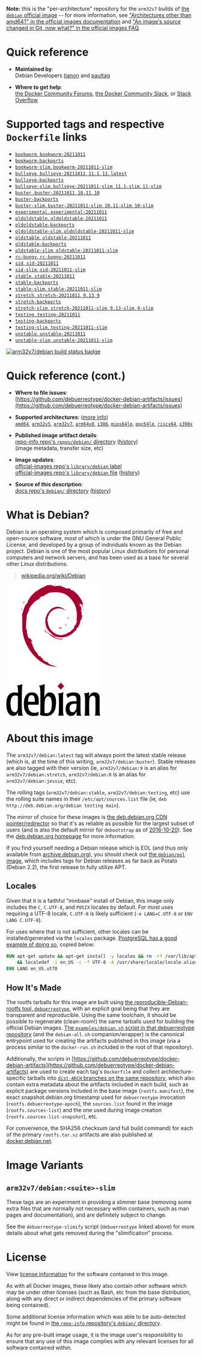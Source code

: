 <!--

********************************************************************************

WARNING:

    DO NOT EDIT "debian/README.md"

    IT IS AUTO-GENERATED

    (from the other files in "debian/" combined with a set of templates)

********************************************************************************

-->

**Note:** this is the "per-architecture" repository for the `arm32v7` builds of [the `debian` official image](https://hub.docker.com/_/debian) -- for more information, see ["Architectures other than amd64?" in the official images documentation](https://github.com/docker-library/official-images#architectures-other-than-amd64) and ["An image's source changed in Git, now what?" in the official images FAQ](https://github.com/docker-library/faq#an-images-source-changed-in-git-now-what).

# Quick reference

-	**Maintained by**:  
	Debian Developers [tianon](https://qa.debian.org/developer.php?login=tianon) and [paultag](https://qa.debian.org/developer.php?login=paultag)

-	**Where to get help**:  
	[the Docker Community Forums](https://forums.docker.com/), [the Docker Community Slack](https://dockr.ly/slack), or [Stack Overflow](https://stackoverflow.com/search?tab=newest&q=docker)

# Supported tags and respective `Dockerfile` links

-	[`bookworm`, `bookworm-20211011`](https://github.com/debuerreotype/docker-debian-artifacts/blob/6e795fd1ba14c4eed7975c97702f673733854fdc/bookworm/Dockerfile)
-	[`bookworm-backports`](https://github.com/debuerreotype/docker-debian-artifacts/blob/6e795fd1ba14c4eed7975c97702f673733854fdc/bookworm/backports/Dockerfile)
-	[`bookworm-slim`, `bookworm-20211011-slim`](https://github.com/debuerreotype/docker-debian-artifacts/blob/6e795fd1ba14c4eed7975c97702f673733854fdc/bookworm/slim/Dockerfile)
-	[`bullseye`, `bullseye-20211011`, `11.1`, `11`, `latest`](https://github.com/debuerreotype/docker-debian-artifacts/blob/6e795fd1ba14c4eed7975c97702f673733854fdc/bullseye/Dockerfile)
-	[`bullseye-backports`](https://github.com/debuerreotype/docker-debian-artifacts/blob/6e795fd1ba14c4eed7975c97702f673733854fdc/bullseye/backports/Dockerfile)
-	[`bullseye-slim`, `bullseye-20211011-slim`, `11.1-slim`, `11-slim`](https://github.com/debuerreotype/docker-debian-artifacts/blob/6e795fd1ba14c4eed7975c97702f673733854fdc/bullseye/slim/Dockerfile)
-	[`buster`, `buster-20211011`, `10.11`, `10`](https://github.com/debuerreotype/docker-debian-artifacts/blob/6e795fd1ba14c4eed7975c97702f673733854fdc/buster/Dockerfile)
-	[`buster-backports`](https://github.com/debuerreotype/docker-debian-artifacts/blob/6e795fd1ba14c4eed7975c97702f673733854fdc/buster/backports/Dockerfile)
-	[`buster-slim`, `buster-20211011-slim`, `10.11-slim`, `10-slim`](https://github.com/debuerreotype/docker-debian-artifacts/blob/6e795fd1ba14c4eed7975c97702f673733854fdc/buster/slim/Dockerfile)
-	[`experimental`, `experimental-20211011`](https://github.com/debuerreotype/docker-debian-artifacts/blob/6e795fd1ba14c4eed7975c97702f673733854fdc/experimental/Dockerfile)
-	[`oldoldstable`, `oldoldstable-20211011`](https://github.com/debuerreotype/docker-debian-artifacts/blob/6e795fd1ba14c4eed7975c97702f673733854fdc/oldoldstable/Dockerfile)
-	[`oldoldstable-backports`](https://github.com/debuerreotype/docker-debian-artifacts/blob/6e795fd1ba14c4eed7975c97702f673733854fdc/oldoldstable/backports/Dockerfile)
-	[`oldoldstable-slim`, `oldoldstable-20211011-slim`](https://github.com/debuerreotype/docker-debian-artifacts/blob/6e795fd1ba14c4eed7975c97702f673733854fdc/oldoldstable/slim/Dockerfile)
-	[`oldstable`, `oldstable-20211011`](https://github.com/debuerreotype/docker-debian-artifacts/blob/6e795fd1ba14c4eed7975c97702f673733854fdc/oldstable/Dockerfile)
-	[`oldstable-backports`](https://github.com/debuerreotype/docker-debian-artifacts/blob/6e795fd1ba14c4eed7975c97702f673733854fdc/oldstable/backports/Dockerfile)
-	[`oldstable-slim`, `oldstable-20211011-slim`](https://github.com/debuerreotype/docker-debian-artifacts/blob/6e795fd1ba14c4eed7975c97702f673733854fdc/oldstable/slim/Dockerfile)
-	[`rc-buggy`, `rc-buggy-20211011`](https://github.com/debuerreotype/docker-debian-artifacts/blob/6e795fd1ba14c4eed7975c97702f673733854fdc/rc-buggy/Dockerfile)
-	[`sid`, `sid-20211011`](https://github.com/debuerreotype/docker-debian-artifacts/blob/6e795fd1ba14c4eed7975c97702f673733854fdc/sid/Dockerfile)
-	[`sid-slim`, `sid-20211011-slim`](https://github.com/debuerreotype/docker-debian-artifacts/blob/6e795fd1ba14c4eed7975c97702f673733854fdc/sid/slim/Dockerfile)
-	[`stable`, `stable-20211011`](https://github.com/debuerreotype/docker-debian-artifacts/blob/6e795fd1ba14c4eed7975c97702f673733854fdc/stable/Dockerfile)
-	[`stable-backports`](https://github.com/debuerreotype/docker-debian-artifacts/blob/6e795fd1ba14c4eed7975c97702f673733854fdc/stable/backports/Dockerfile)
-	[`stable-slim`, `stable-20211011-slim`](https://github.com/debuerreotype/docker-debian-artifacts/blob/6e795fd1ba14c4eed7975c97702f673733854fdc/stable/slim/Dockerfile)
-	[`stretch`, `stretch-20211011`, `9.13`, `9`](https://github.com/debuerreotype/docker-debian-artifacts/blob/6e795fd1ba14c4eed7975c97702f673733854fdc/stretch/Dockerfile)
-	[`stretch-backports`](https://github.com/debuerreotype/docker-debian-artifacts/blob/6e795fd1ba14c4eed7975c97702f673733854fdc/stretch/backports/Dockerfile)
-	[`stretch-slim`, `stretch-20211011-slim`, `9.13-slim`, `9-slim`](https://github.com/debuerreotype/docker-debian-artifacts/blob/6e795fd1ba14c4eed7975c97702f673733854fdc/stretch/slim/Dockerfile)
-	[`testing`, `testing-20211011`](https://github.com/debuerreotype/docker-debian-artifacts/blob/6e795fd1ba14c4eed7975c97702f673733854fdc/testing/Dockerfile)
-	[`testing-backports`](https://github.com/debuerreotype/docker-debian-artifacts/blob/6e795fd1ba14c4eed7975c97702f673733854fdc/testing/backports/Dockerfile)
-	[`testing-slim`, `testing-20211011-slim`](https://github.com/debuerreotype/docker-debian-artifacts/blob/6e795fd1ba14c4eed7975c97702f673733854fdc/testing/slim/Dockerfile)
-	[`unstable`, `unstable-20211011`](https://github.com/debuerreotype/docker-debian-artifacts/blob/6e795fd1ba14c4eed7975c97702f673733854fdc/unstable/Dockerfile)
-	[`unstable-slim`, `unstable-20211011-slim`](https://github.com/debuerreotype/docker-debian-artifacts/blob/6e795fd1ba14c4eed7975c97702f673733854fdc/unstable/slim/Dockerfile)

[![arm32v7/debian build status badge](https://img.shields.io/jenkins/s/https/doi-janky.infosiftr.net/job/multiarch/job/arm32v7/job/debian.svg?label=arm32v7/debian%20%20build%20job)](https://doi-janky.infosiftr.net/job/multiarch/job/arm32v7/job/debian/)

# Quick reference (cont.)

-	**Where to file issues**:  
	[https://github.com/debuerreotype/docker-debian-artifacts/issues](https://github.com/debuerreotype/docker-debian-artifacts/issues)

-	**Supported architectures**: ([more info](https://github.com/docker-library/official-images#architectures-other-than-amd64))  
	[`amd64`](https://hub.docker.com/r/amd64/debian/), [`arm32v5`](https://hub.docker.com/r/arm32v5/debian/), [`arm32v7`](https://hub.docker.com/r/arm32v7/debian/), [`arm64v8`](https://hub.docker.com/r/arm64v8/debian/), [`i386`](https://hub.docker.com/r/i386/debian/), [`mips64le`](https://hub.docker.com/r/mips64le/debian/), [`ppc64le`](https://hub.docker.com/r/ppc64le/debian/), [`riscv64`](https://hub.docker.com/r/riscv64/debian/), [`s390x`](https://hub.docker.com/r/s390x/debian/)

-	**Published image artifact details**:  
	[repo-info repo's `repos/debian/` directory](https://github.com/docker-library/repo-info/blob/master/repos/debian) ([history](https://github.com/docker-library/repo-info/commits/master/repos/debian))  
	(image metadata, transfer size, etc)

-	**Image updates**:  
	[official-images repo's `library/debian` label](https://github.com/docker-library/official-images/issues?q=label%3Alibrary%2Fdebian)  
	[official-images repo's `library/debian` file](https://github.com/docker-library/official-images/blob/master/library/debian) ([history](https://github.com/docker-library/official-images/commits/master/library/debian))

-	**Source of this description**:  
	[docs repo's `debian/` directory](https://github.com/docker-library/docs/tree/master/debian) ([history](https://github.com/docker-library/docs/commits/master/debian))

# What is Debian?

Debian is an operating system which is composed primarily of free and open-source software, most of which is under the GNU General Public License, and developed by a group of individuals known as the Debian project. Debian is one of the most popular Linux distributions for personal computers and network servers, and has been used as a base for several other Linux distributions.

> [wikipedia.org/wiki/Debian](https://en.wikipedia.org/wiki/Debian)

![logo](https://raw.githubusercontent.com/docker-library/docs/b449be7df57e9ed9086bb5821bfb5d6cdc5d67a4/debian/logo.png)

# About this image

The `arm32v7/debian:latest` tag will always point the latest stable release (which is, at the time of this writing, `arm32v7/debian:buster`). Stable releases are also tagged with their version (ie, `arm32v7/debian:9` is an alias for `arm32v7/debian:stretch`, `arm32v7/debian:8` is an alias for `arm32v7/debian:jessie`, etc).

The rolling tags (`arm32v7/debian:stable`, `arm32v7/debian:testing`, etc) use the rolling suite names in their `/etc/apt/sources.list` file (ie, `deb http://deb.debian.org/debian testing main`).

The mirror of choice for these images is [the deb.debian.org CDN pointer/redirector](https://deb.debian.org) so that it's as reliable as possible for the largest subset of users (and is also the default mirror for `debootstrap` as of [2016-10-20](https://anonscm.debian.org/cgit/d-i/debootstrap.git/commit/?id=9e8bc60ad1ccf3a25ce7890526b70059f3e770de)). See the [deb.debian.org homepage](https://deb.debian.org) for more information.

If you find yourself needing a Debian release which is EOL (and thus only available from [archive.debian.org](http://archive.debian.org)), you should check out [the `debian/eol` image](https://hub.docker.com/r/debian/eol/), which includes tags for Debian releases as far back as Potato (Debian 2.2), the first release to fully utilize APT.

## Locales

Given that it is a faithful "minbase" install of Debian, this image only includes the `C`, `C.UTF-8`, and `POSIX` locales by default. For most uses requiring a UTF-8 locale, `C.UTF-8` is likely sufficient (`-e LANG=C.UTF-8` or `ENV LANG C.UTF-8`).

For uses where that is not sufficient, other locales can be installed/generated via the `locales` package. [PostgreSQL has a good example of doing so](https://github.com/docker-library/postgres/blob/69bc540ecfffecce72d49fa7e4a46680350037f9/9.6/Dockerfile#L21-L24), copied below:

```dockerfile
RUN apt-get update && apt-get install -y locales && rm -rf /var/lib/apt/lists/* \
	&& localedef -i en_US -c -f UTF-8 -A /usr/share/locale/locale.alias en_US.UTF-8
ENV LANG en_US.utf8
```

## How It's Made

The rootfs tarballs for this image are built using [the reproducible-Debian-rootfs tool, `debuerreotype`](https://github.com/debuerreotype/debuerreotype), with an explicit goal being that they are transparent and reproducible. Using the same toolchain, it should be possible to regenerate (clean-room!) the same tarballs used for building the official Debian images. [The `examples/debian.sh` script in that debuerreotype repository](https://github.com/debuerreotype/debuerreotype/blob/master/examples/debian.sh) (and the `debian-all.sh` companion/wrapper) is the canonical entrypoint used for creating the artifacts published in this image (via a process similar to the `docker-run.sh` included in the root of that repository).

Additionally, the scripts in [https://github.com/debuerreotype/docker-debian-artifacts](https://github.com/debuerreotype/docker-debian-artifacts) are used to create each tag's `Dockerfile` and collect architecture-specific tarballs into [`dist-ARCH` branches on the same repository](https://github.com/debuerreotype/docker-debian-artifacts/branches), which also contain extra metadata about the artifacts included in each build, such as explicit package versions included in the base image (`rootfs.manifest`), the exact snapshot.debian.org timestamp used for `debuerreotype` invocation (`rootfs.debuerreotype-epoch`), the `sources.list` found in the image (`rootfs.sources-list`) and the one used during image creation (`rootfs.sources-list-snapshot`), etc.

For convenience, the SHA256 checksum (and full build command) for each of the primary `rootfs.tar.xz` artifacts are also published at [docker.debian.net](https://docker.debian.net/).

# Image Variants

## `arm32v7/debian:<suite>-slim`

These tags are an experiment in providing a slimmer base (removing some extra files that are normally not necessary within containers, such as man pages and documentation), and are definitely subject to change.

See the `debuerreotype-slimify` script (`debuerreotype` linked above) for more details about what gets removed during the "slimification" process.

# License

View [license information](https://www.debian.org/social_contract#guidelines) for the software contained in this image.

As with all Docker images, these likely also contain other software which may be under other licenses (such as Bash, etc from the base distribution, along with any direct or indirect dependencies of the primary software being contained).

Some additional license information which was able to be auto-detected might be found in [the `repo-info` repository's `debian/` directory](https://github.com/docker-library/repo-info/tree/master/repos/debian).

As for any pre-built image usage, it is the image user's responsibility to ensure that any use of this image complies with any relevant licenses for all software contained within.
